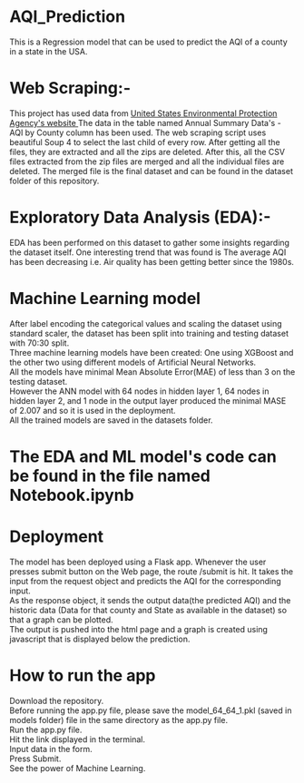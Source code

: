# AQI_Prediction
This is a Regression model that can be used to predict the AQI of a county in a state in the USA.

# Web Scraping:-
This project has used data from <a href="https://aqs.epa.gov/aqsweb/airdata/download_files.html#Meta"> United States Environmental Protection Agency's website </a>
The data in the table named Annual Summary Data's - AQI by County column has been used. The web scraping script uses beautiful Soup 4 to select the last child of every row. After getting all the files, they are extracted and all the zips are deleted. After this, all the CSV files extracted from the zip files are merged and all the individual files are deleted. The merged file is the final dataset and can be found in the dataset folder of this repository.<br/>

# Exploratory Data Analysis (EDA):-
EDA has been performed on this dataset to gather some insights regarding the dataset itself. One interesting trend that was found is The average AQI has been decreasing i.e. Air quality has been getting better since the 1980s.<br/>

# Machine Learning model
After label encoding the categorical values and scaling the dataset using standard scaler, the dataset has been split into training and testing dataset with 70:30 split.<br/>
Three machine learning models have been created: One using XGBoost and the other two using different models of Artificial Neural Networks.<br/>
All the models have minimal Mean Absolute Error(MAE) of less than 3 on the testing dataset.<br/>
However the ANN model with 64 nodes in hidden layer 1, 64 nodes in hidden layer 2, and 1 node in the output layer produced the minimal MASE of 2.007 and so it is used in the deployment. <br/>
All the trained models are saved in the datasets folder.<br>

# The EDA and ML model's code can be found in the file named Notebook.ipynb <br/>

# Deployment
The model has been deployed using a Flask app. Whenever the user presses submit button on the Web page, the route /submit is hit. It takes the input from the request object and predicts the AQI for the corresponding input.<br/>
As the response object, it sends the output data(the predicted AQI) and the historic data (Data for that county and State as available in the dataset) so that a graph can be plotted. <br/>
The output is pushed into the html page and a graph is created using javascript that is displayed below the prediction.



# How to run the app
Download the repository.<br>
Before running the app.py file, please save the model_64_64_1.pkl (saved in models folder) file in the same directory as the app.py file.<br/>
Run the app.py file. <br/>
Hit the link displayed in the terminal.<br/>
Input data in the form.<br/>
Press Submit.<br/>
See the power of Machine Learning.

